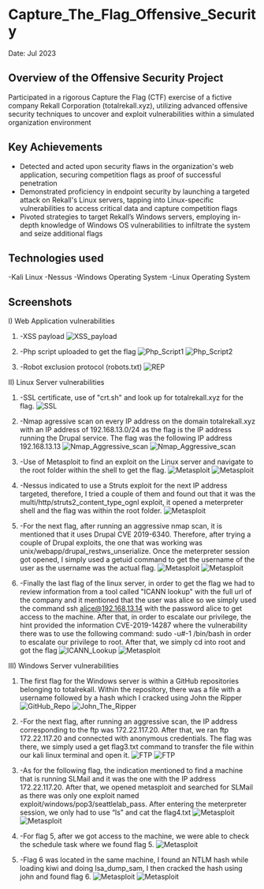 # Capture_The_Flag_Offensive_Security
Date: Jul 2023

## Overview of the Offensive Security Project
Participated in a rigorous Capture the Flag (CTF) exercise of a fictive company Rekall Corporation (totalrekall.xyz), utilizing advanced offensive security techniques to uncover and exploit vulnerabilities within a simulated organization environment

## Key Achievements
- Detected and acted upon security flaws in the organization's web application, securing competition flags as proof of successful penetration
- Demonstrated proficiency in endpoint security by launching a targeted attack on Rekall's Linux servers, tapping into Linux-specific vulnerabilities to access critical data and capture competition flags
- Pivoted strategies to target Rekall’s Windows servers, employing in-depth knowledge of Windows OS vulnerabilities to infiltrate the system and seize additional flags

## Technologies used
-Kali Linux
-Nessus
-Windows Operating System
-Linux Operating System

## Screenshots
I) Web Application vulnerabilities


1) -XSS payload
![XSS_payload](./XSS_payload.png)

2) -Php script uploaded to get the flag 
![Php_Script1](./Php_script_1.png)
![Php_Script2](./Php_script_2.png)

3) -Robot exclusion protocol (robots.txt)
![REP](./Robot_exclusion_protocol.png)


II) Linux Server vulnerabilities

1) -SSL certificate, use of "crt.sh" and look up for totalrekall.xyz for the flag.
![SSL](./Certificate_flag.png)

2) -Nmap agressive scan on every IP address on the domain totalrekall.xyz with an IP address of 192.168.13.0/24 as the flag is the IP address running the Drupal service. The flag was the following IP address 192.168.13.13
![Nmap_Aggressive_scan](./Nmap_Scan_1.png)
![Nmap_Aggressive_scan](./Nmap_Scan_2.png)

3) -Use of Metasploit to find an exploit on the Linux server and navigate to the root folder within the shell to get the flag.
![Metasploit](./Metasploit_1.png)
![Metasploit](./Metasploit_2.png)

4) -Nessus indicated to use a Struts exploit for the next IP address targeted, therefore, I tried a couple of them and found out that it was the multi/http/struts2_content_type_ognl exploit, it opened a meterpreter shell and the flag was within the root folder.
![Metasploit](./Metasploit_3.png)

5) -For the next flag, after running an aggressive nmap scan, it is mentioned that it uses Drupal CVE 2019-6340. Therefore, after trying a couple of Drupal exploits, the one that was working was unix/webapp/drupal_restws_unserialize. Once the meterpreter session got opened, I simply used a getuid command to get the username of the user as the username was the actual flag.
![Metasploit](./Metasploit_4.png)
![Metasploit](./Metasploit_5.png)

6) -Finally the last flag of the linux server, in order to get the flag we had to review information from a tool called "ICANN lookup" with the full url of the company and it mentioned that the user was alice so we simply used the command ssh alice@192.168.13.14 with the password alice to get access to the machine. After that, in order to escalate our privilege, the hint provided the information CVE-2019-14287 where the vulnerability there was to use the following command: sudo -u#-1 /bin/bash in order to escalate our privilege to root. After that, we simply cd into root and got the flag
![ICANN_Lookup](./ICAN_Lookup.png)
![Metasploit](./Metasploit_6.png)

III) Windows Server vulnerabilities

1) The first flag for the Windows server is within a GitHub repositories belonging to totalrekall. Within the repository, there was a file with a username followed by a hash which I cracked using John the Ripper
![GitHub_Repo](./Git_Hub_Repo.png)
![John_The_Ripper](./John_The_Ripper.png)

2) -For the next flag, after running an aggressive scan, the IP address corresponding to the ftp was 172.22.117.20. After that, we ran ftp 172.22.117.20 and connected with anonymous credentials. The flag was there, we simply used a get flag3.txt command to transfer the file within our kali linux terminal and open it.
![FTP](./FTP_connection.png)
![FTP](./FTP_connection_2.png)

3) -As for the following flag, the indication mentioned to find a machine that is running SLMail and it was the one with the IP address 172.22.117.20. After that, we opened metasploit and searched for SLMail as there was only one exploit named exploit/windows/pop3/seattlelab_pass. After entering the meterpreter session, we only had to use “ls” and cat the flag4.txt
![Metasploit](./Metasploit_7.png)
![Metasploit](./Metasploit_8.png)

4) -For flag 5, after we got access to the machine, we were able to check the schedule task where we found flag 5.
![Metasploit](./Metasploit_9.png)

5) -Flag 6 was located in the same machine, I found an NTLM hash while loading kiwi and doing lsa_dump_sam, I then cracked the hash using john and found flag 6.
![Metasploit](./Metasploit_10.png)
![Metasploit](./Metasploit_11.png)

